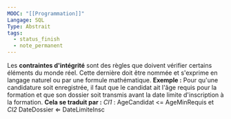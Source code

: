 ```yaml
---
MOOC: "[[Programmation]]"
Langage: SQL
Type: Abstrait
tags:
  - status_finish
  - note_permanent
---
```

Les **contraintes d'intégrité** sont des règles que doivent vérifier certains éléments du monde réel. Cette dernière doit être nommée et s'exprime en langage naturel ou par une formule mathématique.
**Exemple :** Pour qu'une candidature soit enregistrée, il faut que le candidat ait l'âge requis pour la formation et que son dossier soit transmis avant la date limite d'inscription à la formation.
**Cela se traduit par :** *CI1* : AgeCandidat <= AgeMinRequis et *CI2* DateDossier ⇐ DateLimiteInsc 